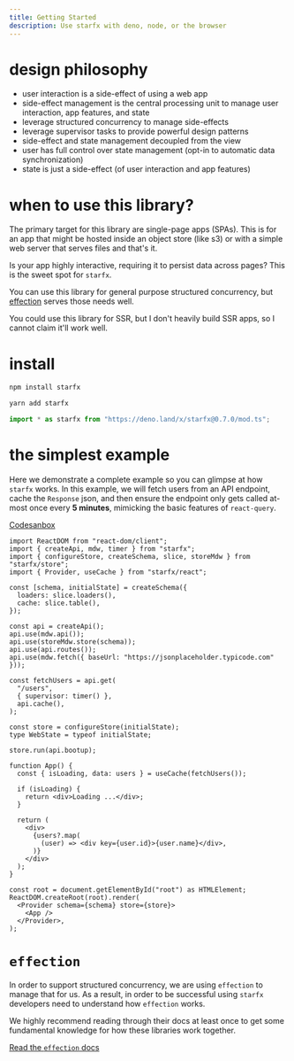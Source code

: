 ```yaml
---
title: Getting Started
description: Use starfx with deno, node, or the browser
---
```


# design philosophy

- user interaction is a side-effect of using a web app
- side-effect management is the central processing unit to manage user
  interaction, app features, and state
- leverage structured concurrency to manage side-effects
- leverage supervisor tasks to provide powerful design patterns
- side-effect and state management decoupled from the view
- user has full control over state management (opt-in to automatic data
  synchronization)
- state is just a side-effect (of user interaction and app features)

# when to use this library?

The primary target for this library are single-page apps (SPAs). This is for an
app that might be hosted inside an object store (like s3) or with a simple web
server that serves files and that's it.

Is your app highly interactive, requiring it to persist data across pages? This
is the sweet spot for `starfx`.

You can use this library for general purpose structured concurrency, but
[effection](https://github.com/thefrontside/effection) serves those needs well.

You could use this library for SSR, but I don't heavily build SSR apps, so I
cannot claim it'll work well.

# install

```bash
npm install starfx
```

```bash
yarn add starfx
```

```ts
import * as starfx from "https://deno.land/x/starfx@0.7.0/mod.ts";
```

# the simplest example

Here we demonstrate a complete example so you can glimpse at how `starfx` works.
In this example, we will fetch users from an API endpoint, cache the `Response`
json, and then ensure the endpoint only gets called at-most once every **5
minutes**, mimicking the basic features of `react-query`.

[Codesanbox](https://codesandbox.io/p/sandbox/starfx-simplest-dgqc9v?file=%2Fsrc%2Findex.tsx)

```tsx
import ReactDOM from "react-dom/client";
import { createApi, mdw, timer } from "starfx";
import { configureStore, createSchema, slice, storeMdw } from "starfx/store";
import { Provider, useCache } from "starfx/react";

const [schema, initialState] = createSchema({
  loaders: slice.loaders(),
  cache: slice.table(),
});

const api = createApi();
api.use(mdw.api());
api.use(storeMdw.store(schema));
api.use(api.routes());
api.use(mdw.fetch({ baseUrl: "https://jsonplaceholder.typicode.com" }));

const fetchUsers = api.get(
  "/users",
  { supervisor: timer() },
  api.cache(),
);

const store = configureStore(initialState);
type WebState = typeof initialState;

store.run(api.bootup);

function App() {
  const { isLoading, data: users } = useCache(fetchUsers());

  if (isLoading) {
    return <div>Loading ...</div>;
  }

  return (
    <div>
      {users?.map(
        (user) => <div key={user.id}>{user.name}</div>,
      )}
    </div>
  );
}

const root = document.getElementById("root") as HTMLElement;
ReactDOM.createRoot(root).render(
  <Provider schema={schema} store={store}>
    <App />
  </Provider>,
);
```

# `effection`

In order to support structured concurrency, we are using `effection` to manage
that for us. As a result, in order to be successful using `starfx` developers
need to understand how `effection` works.

We highly recommend reading through their docs at least once to get some
fundamental knowledge for how these libraries work together.

[Read the `effection` docs](https://frontside.com/effection)
